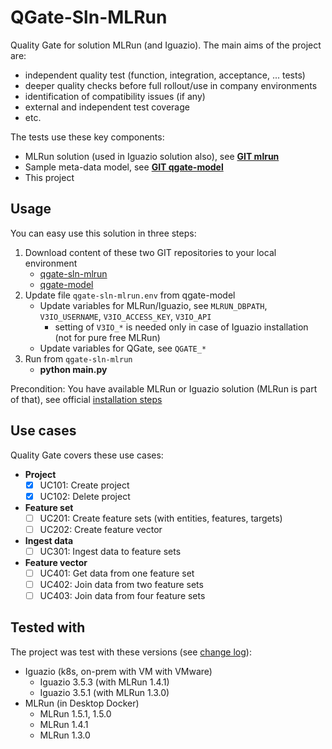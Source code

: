 # QGate-Sln-MLRun
Quality Gate for solution MLRun (and Iguazio). The main aims of the project are:
- independent quality test (function, integration, acceptance, ... tests)
- deeper quality checks before full rollout/use in company environments
- identification of compatibility issues (if any)
- external and independent test coverage
- etc.

The tests use these key components:
 - MLRun solution (used in Iguazio solution also), see **[GIT mlrun](https://github.com/mlrun/mlrun)**
 - Sample meta-data model, see **[GIT qgate-model](https://github.com/george0st/qgate-model)**
 - This project

## Usage
You can easy use this solution in three steps:
1. Download content of these two GIT repositories to your local environment
    - [qgate-sln-mlrun](https://github.com/george0st/qgate-sln-mlrun)
    - [qgate-model](https://github.com/george0st/qgate-model)
2. Update file `qgate-sln-mlrun.env` from qgate-model
   - Update variables for MLRun/Iguazio, see `MLRUN_DBPATH`, `V3IO_USERNAME`, `V3IO_ACCESS_KEY`, `V3IO_API`
     - setting of `V3IO_*` is needed only in case of Iguazio installation (not for pure free MLRun)
   - Update variables for QGate, see `QGATE_*`
3. Run from `qgate-sln-mlrun`
   - **python main.py**

Precondition: You have available MLRun or Iguazio solution (MLRun is part of that), see official [installation steps](https://docs.mlrun.org/en/latest/install.html)

## Use cases
Quality Gate covers these use cases:
 - **Project**
   - [x] UC101: Create project
   - [x] UC102: Delete project
 - **Feature set**
   - [ ] UC201: Create feature sets (with entities, features, targets) 
   - [ ] UC202: Create feature vector
 - **Ingest data**
   - [ ] UC301: Ingest data to feature sets
 - **Feature vector**
   - [ ] UC401: Get data from one feature set
   - [ ] UC402: Join data from two feature sets
   - [ ] UC403: Join data from four feature sets

## Tested with
The project was test with these versions (see [change log](https://docs.mlrun.org/en/latest/change-log/index.html)):
 - Iguazio (k8s, on-prem with VM with VMware)
   - Iguazio 3.5.3 (with MLRun 1.4.1)
   - Iguazio 3.5.1 (with MLRun 1.3.0)
 - MLRun (in Desktop Docker)
   - MLRun 1.5.1, 1.5.0
   - MLRun 1.4.1
   - MLRun 1.3.0
